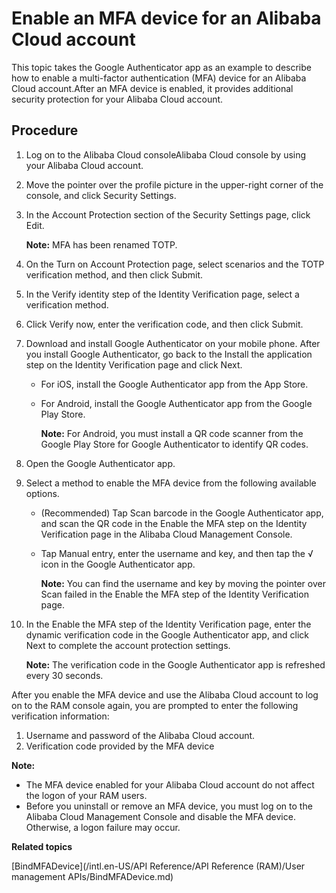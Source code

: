 # Enable an MFA device for an Alibaba Cloud account

This topic takes the Google Authenticator app as an example to describe how to enable a multi-factor authentication \(MFA\) device for an Alibaba Cloud account.After an MFA device is enabled, it provides additional security protection for your Alibaba Cloud account.

## Procedure

1.  Log on to the Alibaba Cloud consoleAlibaba Cloud console by using your Alibaba Cloud account.

2.  Move the pointer over the profile picture in the upper-right corner of the console, and click Security Settings.

3.  In the Account Protection section of the Security Settings page, click Edit.

    **Note:** MFA has been renamed TOTP.

4.  On the Turn on Account Protection page, select scenarios and the TOTP verification method, and then click Submit.

5.  In the Verify identity step of the Identity Verification page, select a verification method.

6.  Click Verify now, enter the verification code, and then click Submit.

7.  Download and install Google Authenticator on your mobile phone. After you install Google Authenticator, go back to the Install the application step on the Identity Verification page and click Next.

    -   For iOS, install the Google Authenticator app from the App Store.
    -   For Android, install the Google Authenticator app from the Google Play Store.

        **Note:** For Android, you must install a QR code scanner from the Google Play Store for Google Authenticator to identify QR codes.

8.  Open the Google Authenticator app.

9.  Select a method to enable the MFA device from the following available options.

    -   \(Recommended\) Tap Scan barcode in the Google Authenticator app, and scan the QR code in the Enable the MFA step on the Identity Verification page in the Alibaba Cloud Management Console.
    -   Tap Manual entry, enter the username and key, and then tap the √ icon in the Google Authenticator app.

        **Note:** You can find the username and key by moving the pointer over Scan failed in the Enable the MFA step of the Identity Verification page.

10. In the Enable the MFA step of the Identity Verification page, enter the dynamic verification code in the Google Authenticator app, and click Next to complete the account protection settings.

    **Note:** The verification code in the Google Authenticator app is refreshed every 30 seconds.


After you enable the MFA device and use the Alibaba Cloud account to log on to the RAM console again, you are prompted to enter the following verification information:

1.  Username and password of the Alibaba Cloud account.
2.  Verification code provided by the MFA device

**Note:**

-   The MFA device enabled for your Alibaba Cloud account do not affect the logon of your RAM users.
-   Before you uninstall or remove an MFA device, you must log on to the Alibaba Cloud Management Console and disable the MFA device. Otherwise, a logon failure may occur.

**Related topics**  


[BindMFADevice](/intl.en-US/API Reference/API Reference (RAM)/User management APIs/BindMFADevice.md)

